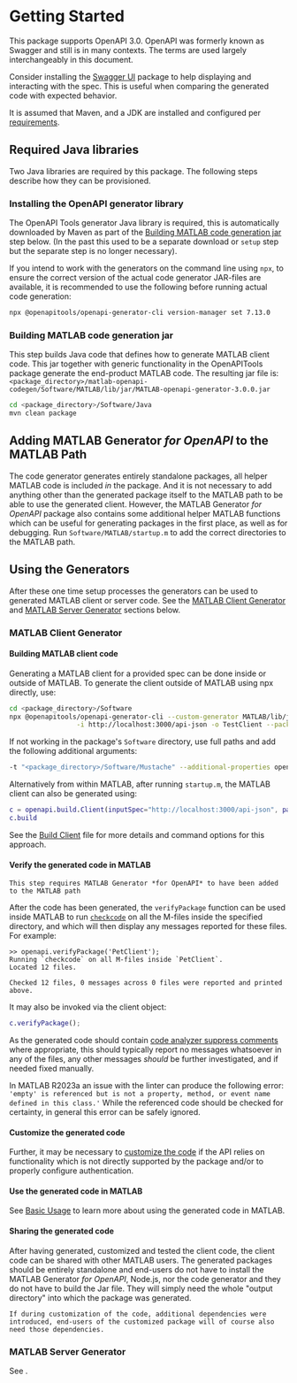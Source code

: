 # Getting Started

This package supports OpenAPI 3.0. OpenAPI was formerly known as Swagger and still is in many contexts. The terms are used largely interchangeably in this document.

Consider installing the [Swagger UI](SwaggerUI.md) package to help displaying and interacting with the spec. This is useful when comparing the generated code with expected behavior.

It is assumed that Maven, and a JDK are installed and configured per [requirements](../README.md).

## Required Java libraries

Two Java libraries are required by this package. The following steps describe how they can be provisioned.

### Installing the OpenAPI generator library

The OpenAPI Tools generator Java library is required, this is automatically downloaded by Maven as part of the [Building MATLAB code generation jar](#building-matlab-code-generation-jar) step below. (In the past this used to be a separate download or `setup` step but the separate step is no longer necessary).

If you intend to work with the generators on the command line using `npx`, to ensure the correct version of the actual code generator JAR-files are available, it is recommended to use the following before running actual code generation:

```bash
npx @openapitools/openapi-generator-cli version-manager set 7.13.0
```

### Building MATLAB code generation jar

This step builds Java code that defines how to generate MATLAB client code. This jar together with generic functionality in the OpenAPITools package generate the end-product MATLAB code. The resulting jar file is: ```<package_directory>/matlab-openapi-codegen/Software/MATLAB/lib/jar/MATLAB-openapi-generator-3.0.0.jar```

```bash
cd <package_directory>/Software/Java
mvn clean package
```

## Adding MATLAB Generator *for OpenAPI* to the MATLAB Path

The code generator generates entirely standalone packages, all helper MATLAB code is included *in* the package. And it is not necessary to add anything other than the generated package itself to the MATLAB path to be able to use the generated client. However, the MATLAB Generator *for OpenAPI* package also contains some additional helper MATLAB functions which can be useful for generating packages in the first place, as well as for debugging. Run `Software/MATLAB/startup.m` to add the correct directories to the MATLAB path.


## Using the Generators

After these one time setup processes the generators can be used to generated MATLAB client or server code. See the [MATLAB Client Generator](#matlab-client-generator) and [MATLAB Server Generator](#matlab-server-generator) sections below.

### MATLAB Client Generator

#### Building MATLAB client code

Generating a MATLAB client for a provided spec can be done inside or outside of MATLAB. To generate the client outside of MATLAB using npx directly, use:

```bash
cd <package_directory>/Software
npx @openapitools/openapi-generator-cli --custom-generator MATLAB/lib/jar/MATLAB-openapi-generator-3.0.0.jar generate -g matlab-client \
                 -i http://localhost:3000/api-json -o TestClient --package-name Test
```

If not working in the package's `Software` directory, use full paths and add the following additional arguments:

```bash
-t "<package_directory>/Software/Mustache" --additional-properties openapiRoot="<package_directory>/Software/MATLAB
```

Alternatively from within MATLAB, after running `startup.m`, the MATLAB client can also be generated using:

```matlab
c = openapi.build.Client(inputSpec="http://localhost:3000/api-json", packageName="Test", output="TestClient");
c.build
```

See the [Build Client](BuildClient.md) file for more details and command options for this approach.

#### Verify the generated code in MATLAB

```{note}
This step requires MATLAB Generator *for OpenAPI* to have been added to the MATLAB path
```

After the code has been generated, the `verifyPackage` function can be used inside MATLAB to run [`checkcode`](https://www.mathworks.com/help/matlab/ref/checkcode.html) on all the M-files inside the specified directory, and which will then display any messages reported for these files. For example:

```matlabsession
>> openapi.verifyPackage('PetClient');
Running `checkcode` on all M-files inside `PetClient`.
Located 12 files.

Checked 12 files, 0 messages across 0 files were reported and printed above.
```

It may also be invoked via the client object:

```matlab
c.verifyPackage();
```

As the generated code should contain [code analyzer suppress comments](https://www.mathworks.com/help/matlab/matlab_prog/check-code-for-errors-and-warnings.html#brqxeeu-167) where appropriate, this should typically report no messages whatsoever in any of the files, any other messages *should* be further investigated, and if needed fixed manually.

In MATLAB R2023a an issue with the linter can produce the following error:
`'empty' is referenced but is not a property, method, or event name defined in this class.'`
While the referenced code should be checked for certainty, in general this error can be safely ignored.

#### Customize the generated code

Further, it may be necessary to [customize the code](CustomizingGeneratedCode.md) if the API relies on functionality which is not directly supported by the package and/or to properly configure authentication.

#### Use the generated code in MATLAB

See [Basic Usage](BasicUsage.md) to learn more about using the generated code in MATLAB.

#### Sharing the generated code

After having generated, customized and tested the client code, the client code can be shared with other MATLAB users. The generated packages should be entirely standalone and end-users do not have to install the MATLAB Generator *for OpenAPI*, Node.js, nor the code generator and they do not have to build the Jar file. They will simply need the whole "output directory" into which the package was generated.

```{note}
If during customization of the code, additional dependencies were introduced, end-users of the customized package will of course also need those dependencies.
```

### MATLAB Server Generator

See [](./BuildServer.md).

[//]: #  (Copyright 2020-2025 The MathWorks, Inc.)
